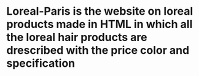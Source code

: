 # Loreal-Paris is the website on loreal products made in HTML in which all the loreal hair products are drescribed with the price  color and specification
